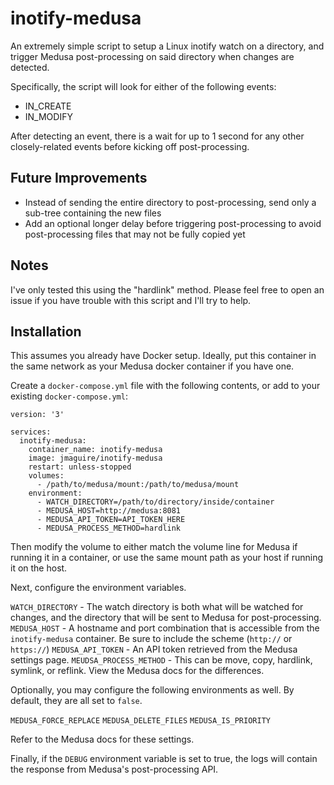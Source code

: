 # inotify-medusa
An extremely simple script to setup a Linux inotify watch on a directory, and trigger Medusa post-processing on said directory when changes are detected.

Specifically, the script will look for either of the following events:

- IN_CREATE
- IN_MODIFY

After detecting an event, there is a wait for up to 1 second for any other closely-related events before kicking off post-processing.

## Future Improvements

- Instead of sending the entire directory to post-processing, send only a sub-tree containing the new files
- Add an optional longer delay before triggering post-processing to avoid post-processing files that may not be fully copied yet

## Notes

I've only tested this using the "hardlink" method. Please feel free to open an issue if you have trouble with this script and I'll try to help.

## Installation

This assumes you already have Docker setup. Ideally, put this container in the same network as your Medusa docker container if you have one.

Create a `docker-compose.yml` file with the following contents, or add to your existing `docker-compose.yml`:

```
version: '3'

services:
  inotify-medusa:
    container_name: inotify-medusa
    image: jmaguire/inotify-medusa
    restart: unless-stopped
    volumes:
      - /path/to/medusa/mount:/path/to/medusa/mount
    environment:
      - WATCH_DIRECTORY=/path/to/directory/inside/container
      - MEDUSA_HOST=http://medusa:8081
      - MEDUSA_API_TOKEN=API_TOKEN_HERE
      - MEDUSA_PROCESS_METHOD=hardlink
```

Then modify the volume to either match the volume line for Medusa if running it in a container, or use the same mount path as your host if running it on the host.

Next, configure the environment variables.

`WATCH_DIRECTORY` - The watch directory is both what will be watched for changes, and the directory that will be sent to Medusa for post-processing.
`MEDUSA_HOST` - A hostname and port combination that is accessible from the `inotify-medusa` container. Be sure to include the scheme (`http://` or `https://`)
`MEDUSA_API_TOKEN` - An API token retrieved from the Medusa settings page.
`MEUDSA_PROCESS_METHOD` - This can be move, copy, hardlink, symlink, or reflink. View the Medusa docs for the differences.

Optionally, you may configure the following environments as well. By default, they are all set to `false`.

`MEDUSA_FORCE_REPLACE`
`MEDUSA_DELETE_FILES`
`MEDUSA_IS_PRIORITY`

Refer to the Medusa docs for these settings.

Finally, if the `DEBUG` environment variable is set to true, the logs will contain the response from Medusa's post-processing API.
